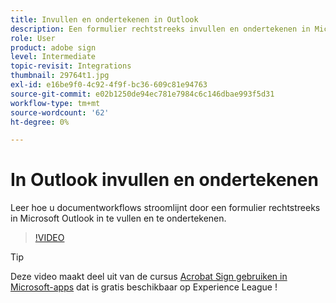 ```yaml
---
title: Invullen en ondertekenen in Outlook
description: Een formulier rechtstreeks invullen en ondertekenen in Microsoft Outlook
role: User
product: adobe sign
level: Intermediate
topic-revisit: Integrations
thumbnail: 29764t1.jpg
exl-id: e16be9f0-4c92-4f9f-bc36-609c81e94763
source-git-commit: e02b1250de94ec781e7984c6c146dbae993f5d31
workflow-type: tm+mt
source-wordcount: '62'
ht-degree: 0%

---
```


# In Outlook invullen en ondertekenen

Leer hoe u documentworkflows stroomlijnt door een formulier rechtstreeks in Microsoft Outlook in te vullen en te ondertekenen.

>[!VIDEO](https://video.tv.adobe.com/v/29764t1?hidetitle=true)

>[!TIP]
>
>Deze video maakt deel uit van de cursus [Acrobat Sign gebruiken in Microsoft-apps](https://experienceleague.adobe.com/?recommended=Sign-U-1-2020.2) dat is gratis beschikbaar op Experience League !
